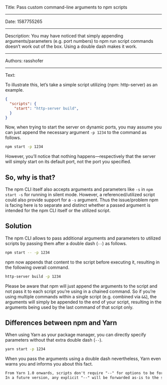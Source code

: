 Title: Pass custom command-line arguments to npm scripts

-----

Date: 1587755265

-----

Description: You may have noticed that simply appending arguments/parameters (e.g. port numbers) to npm run script commands doesn’t work out of the box. Using a double dash makes it work.

-----

Authors: rasshofer

-----

Text:

To illustrate this, let’s take a simple script utilizing (npm: http-server) as an example.

```json
{
  "scripts": {
    "start": "http-server build",
  }
}
```

Now, when trying to start the server on dynamic ports, you may assume you can just append the necessary argument `-p 1234` to the command as follows.

```sh
npm start -p 1234
```

However, you’ll notice that nothing happens—respectively that the server will simply start on its default port, not the port you specified.

## So, why is that?

The npm CLI itself also accepts arguments and parameters like `-s` in `npm start -s` for running in silent mode. However, a referenced/utilized script could also provide support for a `-s` argument. Thus the issue/problem npm is facing here is to separate and distinct whether a passed argument is intended for the npm CLI itself or the utilized script.

## Solution

The npm CLI allows to pass additional arguments and parameters to utilized scripts by passing them after a double dash (`--`) as follows.

```sh
npm start -- -p 1234
```

npm now appends that content to the script before executing it, resulting in the following overall command.

```sh
http-server build -p 1234
```

Please be aware that npm will just append the arguments to the script and not pass it to each script you’re using in a chained command. So if you’re using multiple commands within a single script (e.g. combined via `&&`), the arguments will simply be appended to the end of your script, resulting in the arguments being used by the last command of that script only.

## Differences between npm and Yarn

When using Yarn as your package manager, you can directly specify parameters without that extra double dash (`--`).

```sh
yarn start -p 1234
```

When you pass the arguments using a double dash nevertheless, Yarn even warns you and informs you about this fact.

```txt
From Yarn 1.0 onwards, scripts don't require "--" for options to be forwarded.
In a future version, any explicit "--" will be forwarded as-is to the scripts.
```
